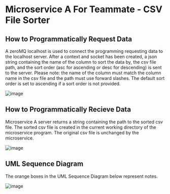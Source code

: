 # Microservice A For Teammate - CSV File Sorter
## **How to Programmatically Request Data**

A zeroMQ localhost is used to connect the programming requesting data to the localhost server. After a context and socket has been created, a json string containing the name of the column to sort the data by, the csv file path, and the sort order (asc for ascending or desc for descending) is sent to the server.  Please note: the name of the column must match the column name in the csv file and the path must use forward slashes.  The default sort order is set to ascending if a sort order is not provided.

![image](https://github.com/user-attachments/assets/1e8854b6-5985-445a-9e95-222fa1202646)


## **How to Programmatically Recieve Data**

  Microservice A server returns a string containing the path to the sorted csv file.  The sorted csv file is created in the current working directory of the microservice program. The original csv file is unchanged by the microservice.

   ![image](https://github.com/user-attachments/assets/76e30f89-6b7f-4559-a271-ec2e039c8443)

## **UML Sequence Diagram**

  The orange boxes in the UML Sequence Diagram below represent notes.

![image](https://github.com/user-attachments/assets/fbd556f2-79b9-4703-95f0-40f089fe8ad7)



